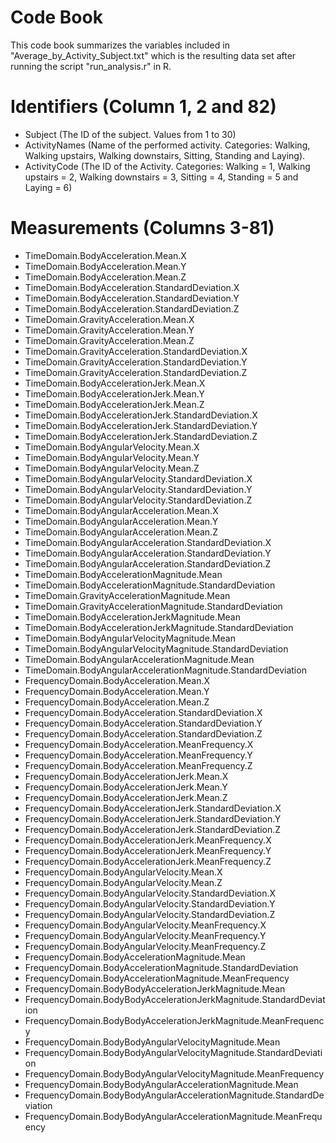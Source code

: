 # Code Book #

 This code book summarizes the variables included in "Average_by_Activity_Subject.txt" which is the resulting data set after running the script "run_analysis.r" in R. 

# Identifiers (Column 1, 2 and 82)
 
  - Subject (The ID of the subject. Values from 1 to 30)                                                             
  - ActivityNames (Name of the performed activity. Categories: Walking, Walking upstairs, Walking downstairs, Sitting, Standing and Laying).
  - ActivityCode (The ID of the Activity. Categories: Walking = 1, Walking upstairs = 2, Walking downstairs = 3, Sitting = 4, Standing = 5 and Laying = 6)

# Measurements (Columns 3-81)

  - TimeDomain.BodyAcceleration.Mean.X                                  
  - TimeDomain.BodyAcceleration.Mean.Y                                   
  - TimeDomain.BodyAcceleration.Mean.Z
  - TimeDomain.BodyAcceleration.StandardDeviation.X                    
  - TimeDomain.BodyAcceleration.StandardDeviation.Y                     
  - TimeDomain.BodyAcceleration.StandardDeviation.Z                       
  - TimeDomain.GravityAcceleration.Mean.X                         
  - TimeDomain.GravityAcceleration.Mean.Y                                 
  - TimeDomain.GravityAcceleration.Mean.Z                                 
  - TimeDomain.GravityAcceleration.StandardDeviation.X                  
  - TimeDomain.GravityAcceleration.StandardDeviation.Y                    
  - TimeDomain.GravityAcceleration.StandardDeviation.Z                    
  - TimeDomain.BodyAccelerationJerk.Mean.X                     
  - TimeDomain.BodyAccelerationJerk.Mean.Y                                
  - TimeDomain.BodyAccelerationJerk.Mean.Z                               
  - TimeDomain.BodyAccelerationJerk.StandardDeviation.X                
  - TimeDomain.BodyAccelerationJerk.StandardDeviation.Y                   
  - TimeDomain.BodyAccelerationJerk.StandardDeviation.Z                   
  - TimeDomain.BodyAngularVelocity.Mean.X                                 
  - TimeDomain.BodyAngularVelocity.Mean.Y                                 
  - TimeDomain.BodyAngularVelocity.Mean.Z                                 
  - TimeDomain.BodyAngularVelocity.StandardDeviation.X                    
  - TimeDomain.BodyAngularVelocity.StandardDeviation.Y                    
  - TimeDomain.BodyAngularVelocity.StandardDeviation.Z                    
  - TimeDomain.BodyAngularAcceleration.Mean.X                             
  - TimeDomain.BodyAngularAcceleration.Mean.Y                             
  - TimeDomain.BodyAngularAcceleration.Mean.Z                             
  - TimeDomain.BodyAngularAcceleration.StandardDeviation.X                
  - TimeDomain.BodyAngularAcceleration.StandardDeviation.Y                
  - TimeDomain.BodyAngularAcceleration.StandardDeviation.Z                
  - TimeDomain.BodyAccelerationMagnitude.Mean                             
  - TimeDomain.BodyAccelerationMagnitude.StandardDeviation                
  - TimeDomain.GravityAccelerationMagnitude.Mean                          
  - TimeDomain.GravityAccelerationMagnitude.StandardDeviation             
  - TimeDomain.BodyAccelerationJerkMagnitude.Mean                         
  - TimeDomain.BodyAccelerationJerkMagnitude.StandardDeviation            
  - TimeDomain.BodyAngularVelocityMagnitude.Mean                          
  - TimeDomain.BodyAngularVelocityMagnitude.StandardDeviation             
  - TimeDomain.BodyAngularAccelerationMagnitude.Mean                      
  - TimeDomain.BodyAngularAccelerationMagnitude.StandardDeviation         
  - FrequencyDomain.BodyAcceleration.Mean.X                              
  - FrequencyDomain.BodyAcceleration.Mean.Y                               
  - FrequencyDomain.BodyAcceleration.Mean.Z                               
  - FrequencyDomain.BodyAcceleration.StandardDeviation.X                 
  - FrequencyDomain.BodyAcceleration.StandardDeviation.Y                  
  - FrequencyDomain.BodyAcceleration.StandardDeviation.Z                
  - FrequencyDomain.BodyAcceleration.MeanFrequency.X                      
  - FrequencyDomain.BodyAcceleration.MeanFrequency.Y                      
  - FrequencyDomain.BodyAcceleration.MeanFrequency.Z                    
  - FrequencyDomain.BodyAccelerationJerk.Mean.X                           
  - FrequencyDomain.BodyAccelerationJerk.Mean.Y                           
  - FrequencyDomain.BodyAccelerationJerk.Mean.Z                          
  - FrequencyDomain.BodyAccelerationJerk.StandardDeviation.X              
  - FrequencyDomain.BodyAccelerationJerk.StandardDeviation.Y              
  - FrequencyDomain.BodyAccelerationJerk.StandardDeviation.Z           
  - FrequencyDomain.BodyAccelerationJerk.MeanFrequency.X                  
  - FrequencyDomain.BodyAccelerationJerk.MeanFrequency.Y                  
  - FrequencyDomain.BodyAccelerationJerk.MeanFrequency.Z               
  - FrequencyDomain.BodyAngularVelocity.Mean.X                            
  - FrequencyDomain.BodyAngularVelocity.Mean.Z                           
  - FrequencyDomain.BodyAngularVelocity.StandardDeviation.X         
  - FrequencyDomain.BodyAngularVelocity.StandardDeviation.Y              
  - FrequencyDomain.BodyAngularVelocity.StandardDeviation.Z               
  - FrequencyDomain.BodyAngularVelocity.MeanFrequency.X                 
  - FrequencyDomain.BodyAngularVelocity.MeanFrequency.Y                   
  - FrequencyDomain.BodyAngularVelocity.MeanFrequency.Z                   
  - FrequencyDomain.BodyAccelerationMagnitude.Mean                    
  - FrequencyDomain.BodyAccelerationMagnitude.StandardDeviation          
  - FrequencyDomain.BodyAccelerationMagnitude.MeanFrequency               
  - FrequencyDomain.BodyBodyAccelerationJerkMagnitude.Mean               
  - FrequencyDomain.BodyBodyAccelerationJerkMagnitude.StandardDeviation 
  - FrequencyDomain.BodyBodyAccelerationJerkMagnitude.MeanFrequency    
  - FrequencyDomain.BodyBodyAngularVelocityMagnitude.Mean       
  - FrequencyDomain.BodyBodyAngularVelocityMagnitude.StandardDeviation  
  - FrequencyDomain.BodyBodyAngularVelocityMagnitude.MeanFrequency    
  - FrequencyDomain.BodyBodyAngularAccelerationMagnitude.Mean          
  - FrequencyDomain.BodyBodyAngularAccelerationMagnitude.StandardDeviation
  - FrequencyDomain.BodyBodyAngularAccelerationMagnitude.MeanFrequency 

